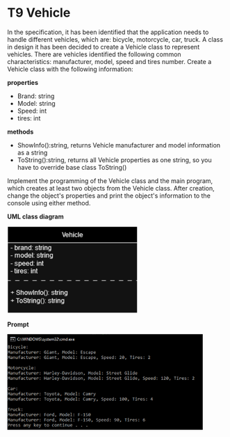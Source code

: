 # T9 Vehicle

In the specification, it has been identified that the application needs to handle different vehicles, which are: bicycle, motorcycle, car, truck. A class in design it has been decided to create a Vehicle class to represent vehicles. There are vehicles identified the following common characteristics: manufacturer, model, speed and tires number. Create a Vehicle class with the following information:

**properties**

- Brand: string
- Model: string
- Speed: int
- tires: int

**methods**

- ShowInfo():string, returns Vehicle manufacturer and model information as a string
- ToString():string, returns all Vehicle properties as one string, so you have to override base class ToString()

Implement the programming of the Vehicle class and the main program, which creates at least two objects from the Vehicle class. After creation, change the object's properties and print the object's information to the console using either method.


**UML class diagram**

<img src='vehicle-uml.drawio.png' style='width:300px'>

**Prompt**

<img src='task9-prompt.png' style='width:450px'>
